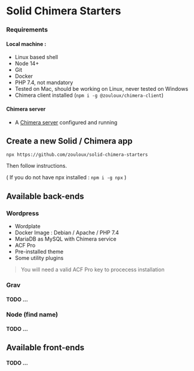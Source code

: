 # Solid Chimera Starters

### Requirements

#### Local machine : 
- Linux based shell
- Node 14+
- Git
- Docker
- PHP 7.4, not mandatory
- Tested on Mac, should be working on Linux, never tested on Windows
- Chimera client installed (`npm i -g @zouloux/chimera-client`)

#### Chimera server
- A [Chimera server](https://github.com/zouloux/chimera) configured and running

## Create a new Solid / Chimera app

```shell
npx https://github.com/zouloux/solid-chimera-starters
```

Then follow instructions.

( If you do not have npx installed : `npm i -g npx` )


## Available back-ends

### Wordpress

- Wordplate
- Docker Image : Debian / Apache / PHP 7.4
- MariaDB as MySQL with Chimera service
- ACF Pro
- Pre-installed theme
- Some utility plugins

> You will need a valid ACF Pro key to procecess installation

### Grav
#### TODO ...

### Node (find name)
#### TODO ...

## Available front-ends
#### TODO ...